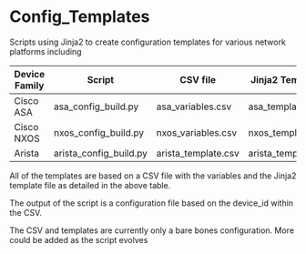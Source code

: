 # Config_Templates

Scripts using Jinja2 to create configuration templates for various network platforms including

Device Family | Script | CSV file | Jinja2 Template
--- | --- | --- | ---
Cisco ASA | asa_config_build.py | asa_variables.csv | asa_template.j2
Cisco NXOS | nxos_config_build.py | nxos_variables.csv | nxos_template.j2
Arista | arista_config_build.py |  arista_template.csv| arista_template.j2


All of the templates are based on a CSV file with the variables and the Jinja2 template file as detailed in the above table. 

The output of the script is a configuration file based on the device_id within the CSV. 

The CSV and templates are currently only a bare bones configuration. More could be added as the script evolves 